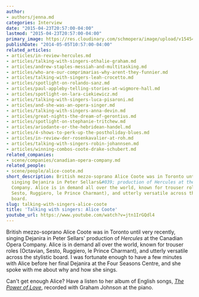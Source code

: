 ```yaml
---
author:
- authors/jenna.md
categories: Interview
date: "2015-04-23T20:57:00-04:00"
lastmod: "2015-04-23T20:57:00-04:00"
primary_image: https://res.cloudinary.com/schmopera/image/upload/v1545409169/media/webhook-uploads/1429837011302/Alice-875x1024.jpg.jpg
publishDate: "2014-05-05T10:57:00-04:00"
related_articles:
- articles/in-review-hercules.md
- articles/talking-with-singers-othalie-graham.md
- articles/andrew-staples-messiah-and-multitasking.md
- articles/who-are-our-comprimarias-why-arent-they-funnier.md
- articles/talking-with-singers-leah-crocetto.md
- articles/spotlight-on-rolando-sanz.md
- articles/paul-appleby-telling-stories-at-wigmore-hall.md
- articles/spotlight-on-lara-ciekiewicz.md
- articles/talking-with-singers-luca-pisaroni.md
- articles/and-she-was-an-opera-singer.md
- articles/talking-with-singers-anna-devin.md
- articles/great-nights-the-dream-of-gerontius.md
- articles/spotlight-on-stephanie-tritchew.md
- articles/ariodante-or-the-hebridean-handel.md
- articles/4-shows-to-perk-up-the-postholiday-blues.md
- articles/in-review-der-rosenkavalier-at-roh.md
- articles/talking-with-singers-robin-johannsen.md
- articles/winning-combos-coote-drake-schubert.md
related_companies:
- scene/companies/canadian-opera-company.md
related_people:
- scene/people/alice-coote.md
short_description: British mezzo-soprano Alice Coote was in Toronto until very recently,
  singing Dejanira in Peter Sellars&#039; production of Hercules at the Canadian Opera
  Company. Alice is in demand all over the world, known for trouser roles (Octavian,
  Sesto, Ruggiero, le Prince Charmant), and utterly versatile across the stylistic
  board.
slug: talking-with-singers-alice-coote
title: 'Talking with singers: Alice Coote'
youtube_url: https://www.youtube.com/watch?v=jtn1IrGQdl4
---
```


British mezzo-soprano Alice Coote was in Toronto until very recently, singing Dejanira in Peter Sellars' production of _Hercules_ at the Canadian Opera Company. Alice is in demand all over the world, known for trouser roles (Octavian, Sesto, Ruggiero, le Prince Charmant), and utterly versatile across the stylistic board. I was fortunate enough to have a few minutes with Alice before her final Dejanira at the Four Seasons Centre, and she spoke with me about why and how she sings.

Can't get enough Alice? Have a listen to her album of English songs, [_The Power of Love_](http://www.allmusic.com/album/the-power-of-love-an-english-songbook-mw0002290802), recorded with Graham Johnson at the piano.
